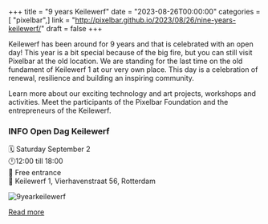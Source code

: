 +++
title = "9 years Keilewerf"
date = "2023-08-26T00:00:00"
categories = [ "pixelbar",]
link = "http://pixelbar.github.io/2023/08/26/nine-years-keilewerf/"
draft = false
+++

<p>Keilewerf has been around for 9 years and that is celebrated with an open day!
This year is a bit special because of the big fire, but you can still visit Pixelbar at the old location.
We are standing for the last time on the old fundament of Keilewerf 1 at our very own place.
This day is a celebration of renewal, resilience and building an inspiring community.</p>

<p>Learn more about our exciting technology and art projects, workshops and activities. Meet the participants of the Pixelbar Foundation and the entrepreneurs of the Keilewerf.</p>

<h3 id="info-open-dag-keilewerf"><strong>INFO Open Dag Keilewerf</strong><br /></h3>
<p>🗓 Saturday September 2<br />
🕛12:00 till 18:00<br />
💸 Free entrance<br />
📍 Keilewerf 1, Vierhavenstraat 56, Rotterdam<br /></p>

<p><img alt="9yearkeilewerf" src="https://www.pixelbar.nl/public/images/blog/keile-9jaar-v6-vierkant.jpg" /></p>

[Read more](http://pixelbar.github.io/2023/08/26/nine-years-keilewerf/)